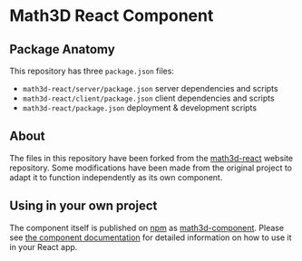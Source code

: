 # Math3D React Component

## Package Anatomy

This repository has three `package.json` files:

- `math3d-react/server/package.json` server dependencies and scripts
- `math3d-react/client/package.json` client dependencies and scripts
- `math3d-react/package.json` deployment & development scripts

## About

The files in this repository have been forked from the [math3d-react](https://github.com/ChristopherChudzicki/math3d-react) website repository. Some modifications have been made from the original project to adapt it to function independently as its own component.

## Using in your own project

The component itself is published on [npm](https://npmjs.org) as [math3d-component](https://www.npmjs.com/package/math3d-component). Please see [the component documentation](https://github.com/ecuber/math3d-component/blob/master/client/README.md) for detailed information on how to use it in your React app.